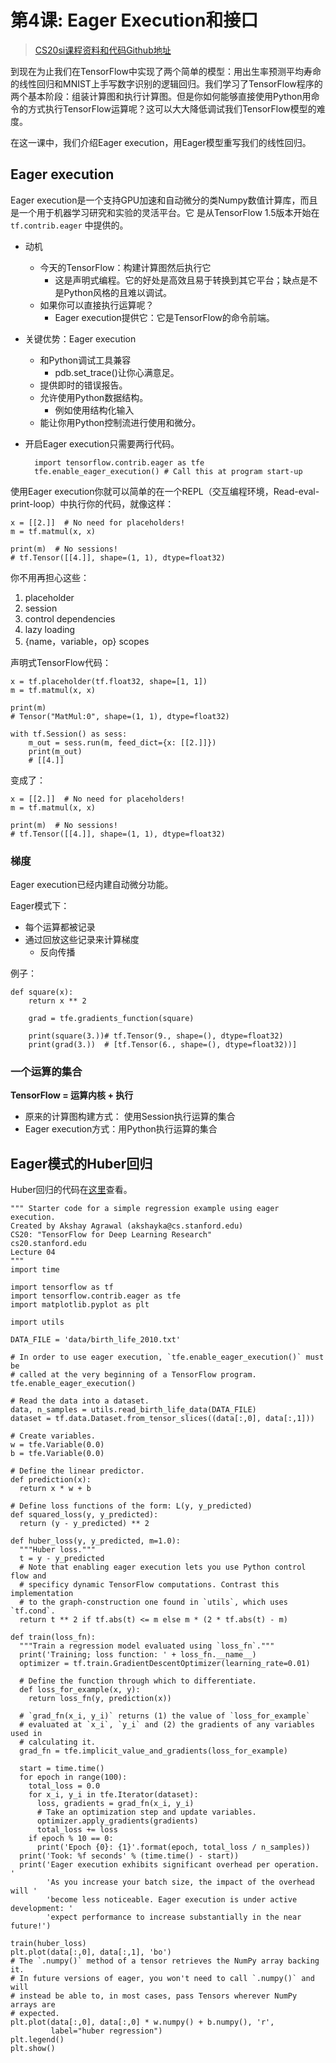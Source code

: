 # 第4课: Eager Execution和接口

> [CS20si课程资料和代码Github地址](https://github.com/cnscott/Stanford-CS20si)

到现在为止我们在TensorFlow中实现了两个简单的模型：用出生率预测平均寿命的线性回归和MNIST上手写数字识别的逻辑回归。我们学习了TensorFlow程序的两个基本阶段：组装计算图和执行计算图。但是你如何能够直接使用Python用命令的方式执行TensorFlow运算呢？这可以大大降低调试我们TensorFlow模型的难度。

在这一课中，我们介绍Eager execution，用Eager模型重写我们的线性回归。

## Eager execution
Eager execution是一个支持GPU加速和自动微分的类Numpy数值计算库，而且是一个用于机器学习研究和实验的灵活平台。它 是从TensorFlow 1.5版本开始在`tf.contrib.eager`
中提供的。

- 动机
	- 今天的TensorFlow：构建计算图然后执行它
		- 这是声明式编程。它的好处是高效且易于转换到其它平台；缺点是不是Python风格的且难以调试。
	- 如果你可以直接执行运算呢？
		- Eager execution提供它：它是TensorFlow的命令前端。
- 关键优势：Eager execution
	- 和Python调试工具兼容
		- pdb.set_trace()让你心满意足。
	- 提供即时的错误报告。
	- 允许使用Python数据结构。
		- 例如使用结构化输入
	- 能让你用Python控制流进行使用和微分。
- 开启Eager execution只需要两行代码。

    	import tensorflow.contrib.eager as tfe
    	tfe.enable_eager_execution() # Call this at program start-up

使用Eager execution你就可以简单的在一个REPL（交互编程环境，Read-eval-print-loop）中执行你的代码，就像这样：
	
	x = [[2.]]  # No need for placeholders!
	m = tf.matmul(x, x)
	
	print(m)  # No sessions!
	# tf.Tensor([[4.]], shape=(1, 1), dtype=float32)

你不用再担心这些：

1. placeholder
2. session
3. control dependencies
4. lazy loading
5. {name，variable，op} scopes

声明式TensorFlow代码：

	x = tf.placeholder(tf.float32, shape=[1, 1])
	m = tf.matmul(x, x)
	
	print(m)
	# Tensor("MatMul:0", shape=(1, 1), dtype=float32)

	with tf.Session() as sess:
	  	m_out = sess.run(m, feed_dict={x: [[2.]]})
		print(m_out)
		# [[4.]]

变成了：

    x = [[2.]]  # No need for placeholders!
	m = tf.matmul(x, x)
	
	print(m)  # No sessions!
	# tf.Tensor([[4.]], shape=(1, 1), dtype=float32)

### 梯度
Eager execution已经内建自动微分功能。

Eager模式下：

- 每个运算都被记录
- 通过回放这些记录来计算梯度
	- 反向传播

例子：

    def square(x):
		return x ** 2
    
    	grad = tfe.gradients_function(square)
    
    	print(square(3.))# tf.Tensor(9., shape=(), dtype=float32)
    	print(grad(3.))  # [tf.Tensor(6., shape=(), dtype=float32))]


### 一个运算的集合

**TensorFlow = 运算内核 + 执行**

- 原来的计算图构建方式： 使用Session执行运算的集合
- Eager execution方式：用Python执行运算的集合

## Eager模式的Huber回归

 Huber回归的代码在[这里](https://github.com/cnscott/Stanford-CS20si/blob/master/examples/04_linreg_eager.py)查看。

	""" Starter code for a simple regression example using eager execution.
	Created by Akshay Agrawal (akshayka@cs.stanford.edu)
	CS20: "TensorFlow for Deep Learning Research"
	cs20.stanford.edu
	Lecture 04
	"""
	import time
	
	import tensorflow as tf
	import tensorflow.contrib.eager as tfe
	import matplotlib.pyplot as plt
	
	import utils
	
	DATA_FILE = 'data/birth_life_2010.txt'
	
	# In order to use eager execution, `tfe.enable_eager_execution()` must be
	# called at the very beginning of a TensorFlow program.
	tfe.enable_eager_execution()
	
	# Read the data into a dataset.
	data, n_samples = utils.read_birth_life_data(DATA_FILE)
	dataset = tf.data.Dataset.from_tensor_slices((data[:,0], data[:,1]))
	
	# Create variables.
	w = tfe.Variable(0.0)
	b = tfe.Variable(0.0)
	
	# Define the linear predictor.
	def prediction(x):
	  return x * w + b
	
	# Define loss functions of the form: L(y, y_predicted)
	def squared_loss(y, y_predicted):
	  return (y - y_predicted) ** 2
	
	def huber_loss(y, y_predicted, m=1.0):
	  """Huber loss."""
	  t = y - y_predicted
	  # Note that enabling eager execution lets you use Python control flow and
	  # specificy dynamic TensorFlow computations. Contrast this implementation
	  # to the graph-construction one found in `utils`, which uses `tf.cond`.
	  return t ** 2 if tf.abs(t) <= m else m * (2 * tf.abs(t) - m)
	
	def train(loss_fn):
	  """Train a regression model evaluated using `loss_fn`."""
	  print('Training; loss function: ' + loss_fn.__name__)
	  optimizer = tf.train.GradientDescentOptimizer(learning_rate=0.01)
	
	  # Define the function through which to differentiate.
	  def loss_for_example(x, y):
	    return loss_fn(y, prediction(x))
	
	  # `grad_fn(x_i, y_i)` returns (1) the value of `loss_for_example`
	  # evaluated at `x_i`, `y_i` and (2) the gradients of any variables used in
	  # calculating it.
	  grad_fn = tfe.implicit_value_and_gradients(loss_for_example)
	
	  start = time.time()
	  for epoch in range(100):
	    total_loss = 0.0
	    for x_i, y_i in tfe.Iterator(dataset):
	      loss, gradients = grad_fn(x_i, y_i)
	      # Take an optimization step and update variables.
	      optimizer.apply_gradients(gradients)
	      total_loss += loss
	    if epoch % 10 == 0:
	      print('Epoch {0}: {1}'.format(epoch, total_loss / n_samples))
	  print('Took: %f seconds' % (time.time() - start))
	  print('Eager execution exhibits significant overhead per operation. '
	        'As you increase your batch size, the impact of the overhead will '
	        'become less noticeable. Eager execution is under active development: '
	        'expect performance to increase substantially in the near future!')
	
	train(huber_loss)
	plt.plot(data[:,0], data[:,1], 'bo')
	# The `.numpy()` method of a tensor retrieves the NumPy array backing it.
	# In future versions of eager, you won't need to call `.numpy()` and will
	# instead be able to, in most cases, pass Tensors wherever NumPy arrays are
	# expected.
	plt.plot(data[:,0], data[:,0] * w.numpy() + b.numpy(), 'r',
	         label="huber regression")
	plt.legend()
	plt.show()